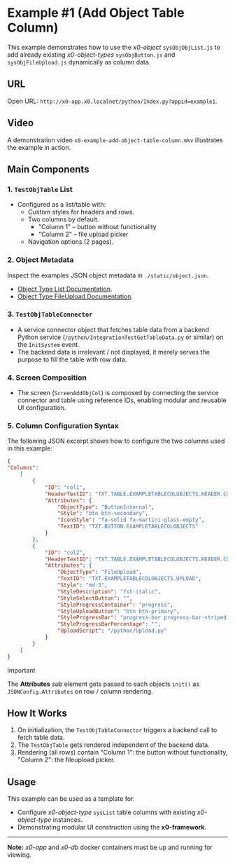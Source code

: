 # Example #1 (Add Object Table Column)

This example demonstrates how to use the *x0-object* `sysObjObjList.js` to add
already existing *x0-object-types* `sysObjButton.js` and `sysObjFileUpload.js` dynamically as column data.

## URL

Open URL: `http://x0-app.x0.localnet/python/Index.py?appid=example1`.

## Video

A demonstration video `x0-example-add-object-table-column.mkv` illustrates the example in action.

## Main Components

### 1. `TestObjTable` List

- Configured as a list/table with:
  - Custom styles for headers and rows.
  - Two columns by default.
    - "Column 1" – button without functionality
    - "Column 2" – file upload picker
  - Navigation options (2 pages).

### 2. Object Metadata

Inspect the examples JSON object metadata in `./static/object.json`.

- [Object Type List Documentation](https://docs.webcodex.de/x0/v1.0/appdev-objects.html#list).
- [Object Type FileUpload Documentation](https://docs.webcodex.de/x0/v1.0/appdev-objects.html#fileupload).

### 3. `TestObjTableConnector`

- A service connector object that fetches table data from a backend Python service (`/python/IntegrationTestGetTableData.py` or similar) on the `InitSystem` event.
- The backend data is irrelevant / not displayed, it merely serves the purpose to fill the table with row data.

### 4. Screen Composition

- The screen (`ScreenAddObjCol`) is composed by connecting the service connector and table using reference IDs, enabling modular and reusable UI configuration.

### 5. Column Configuration Syntax

The following JSON excerpt shows how to configure the two columns used in this example:

```json
{
"Columns":
    [
        {
            "ID": "col1",
            "HeaderTextID": "TXT.TABLE.EXAMPLETABLECOLOBJECTS.HEADER.COL1",
            "Attributes": {
                "ObjectType": "ButtonInternal",
                "Style": "btn btn-secondary",
                "IconStyle": "fa-solid fa-martini-glass-empty",
                "TextID": "TXT.BUTTON.EXAMPLETABLECOLOBJECTS"
            }
        },
        {
            "ID": "col2",
            "HeaderTextID": "TXT.TABLE.EXAMPLETABLECOLOBJECTS.HEADER.COL2",
            "Attributes": {
                "ObjectType": "FileUpload",
                "TextID": "TXT.EXAMPLETABLECOLOBJECTS.UPLOAD",
                "Style": "md-3",
                "StyleDescription": "fst-italic",
                "StyleSelectButton": "",
                "StyleProgressContainer": "progress",
                "StyleUploadButton": "btn btn-primary",
                "StyleProgressBar": "progress-bar progress-bar-striped progress-bar-animated",
                "StyleProgressBarPercentage": "",
                "UploadScript": "/python/Upload.py"
            }
        }
    ]
}
```

> [!IMPORTANT]
> The **Attributes** *sub* element gets passed to each objects `init()` as `JSONConfig.Attributes`
> on row / column rendering.

## How It Works

1. On initialization, the `TestObjTableConnector` triggers a backend call to fetch table data.
2. The `TestObjTable` gets rendered independent of the backend data.
3. Rendering (all rows) contain "Column 1": the button without functionality, "Column 2": the fileupload picker.

## Usage

This example can be used as a template for:
- Configure *x0-object-type* `sysList` table columns with existing *x0-object-type* instances.
- Demonstrating modular UI construction using the **x0-framework**.

---

**Note:** *x0-app* and *x0-db* docker containers must be up and running for viewing.

